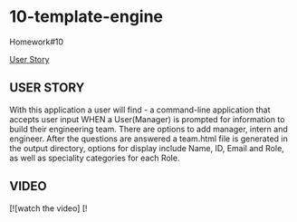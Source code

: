 # 10-template-engine

Homework#10

[User Story](#user)<br>


## USER STORY

With this application a user will find -
a command-line application that accepts user input
WHEN a User(Manager) is prompted for information
to build their engineering team. There are options to add manager, intern and engineer.
After the questions are answered a team.html file is generated in the output directory, options for display include Name, ID, Email and Role, as well as speciality categories for each Role.

## VIDEO

[![watch the video] 
[!
